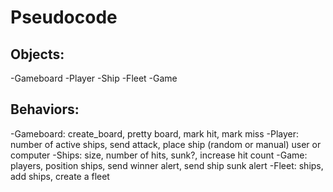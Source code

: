 # Pseudocode

## Objects: 
  -Gameboard
  -Player
  -Ship
  -Fleet
  -Game

## Behaviors: 
  -Gameboard: create_board, pretty board, mark hit, mark miss
  -Player: number of active ships, send attack, place ship (random or manual) user or computer
  -Ships: size, number of hits, sunk?, increase hit count
  -Game: players, position ships, send winner alert, send ship sunk alert
  -Fleet: ships, add ships, create a fleet